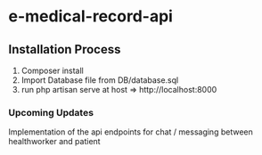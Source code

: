# e-medical-record-api
## Installation Process
1. Composer install
2. Import Database file from DB/database.sql 
3. run php artisan serve at host => http://localhost:8000

### Upcoming Updates
Implementation of the api endpoints for chat / messaging between healthworker and patient
